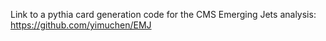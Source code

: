 Link to a pythia card generation code for the CMS Emerging Jets analysis: 
https://github.com/yimuchen/EMJ
